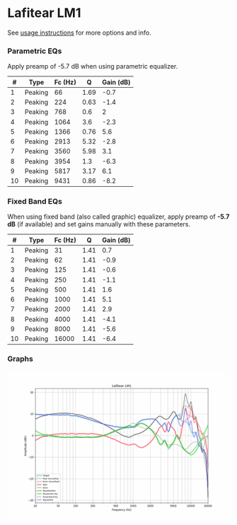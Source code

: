 # Lafitear LM1
See [usage instructions](https://github.com/jaakkopasanen/AutoEq#usage) for more options and info.

### Parametric EQs
Apply preamp of -5.7 dB when using parametric equalizer.

|   # | Type    |   Fc (Hz) |    Q |   Gain (dB) |
|-----|---------|-----------|------|-------------|
|   1 | Peaking |        66 | 1.69 |        -0.7 |
|   2 | Peaking |       224 | 0.63 |        -1.4 |
|   3 | Peaking |       768 | 0.6  |         2   |
|   4 | Peaking |      1064 | 3.6  |        -2.3 |
|   5 | Peaking |      1366 | 0.76 |         5.6 |
|   6 | Peaking |      2913 | 5.32 |        -2.8 |
|   7 | Peaking |      3560 | 5.98 |         3.1 |
|   8 | Peaking |      3954 | 1.3  |        -6.3 |
|   9 | Peaking |      5817 | 3.17 |         6.1 |
|  10 | Peaking |      9431 | 0.86 |        -8.2 |

### Fixed Band EQs
When using fixed band (also called graphic) equalizer, apply preamp of **-5.7 dB** (if available) and set gains manually with these parameters.

|   # | Type    |   Fc (Hz) |    Q |   Gain (dB) |
|-----|---------|-----------|------|-------------|
|   1 | Peaking |        31 | 1.41 |         0.7 |
|   2 | Peaking |        62 | 1.41 |        -0.9 |
|   3 | Peaking |       125 | 1.41 |        -0.6 |
|   4 | Peaking |       250 | 1.41 |        -1.1 |
|   5 | Peaking |       500 | 1.41 |         1.6 |
|   6 | Peaking |      1000 | 1.41 |         5.1 |
|   7 | Peaking |      2000 | 1.41 |         2.9 |
|   8 | Peaking |      4000 | 1.41 |        -4.1 |
|   9 | Peaking |      8000 | 1.41 |        -5.6 |
|  10 | Peaking |     16000 | 1.41 |        -6.4 |

### Graphs
![](./Lafitear%20LM1.png)
